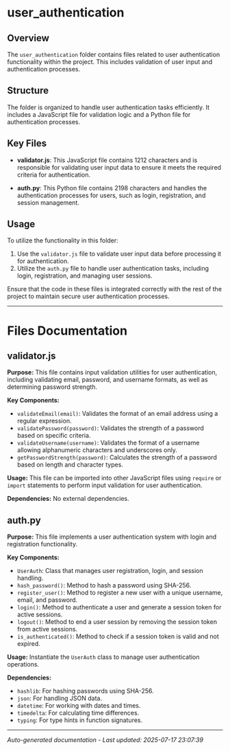 # user_authentication

## Overview
The `user_authentication` folder contains files related to user authentication functionality within the project. This includes validation of user input and authentication processes.

## Structure
The folder is organized to handle user authentication tasks efficiently. It includes a JavaScript file for validation logic and a Python file for authentication processes.

## Key Files
- **validator.js**: This JavaScript file contains 1212 characters and is responsible for validating user input data to ensure it meets the required criteria for authentication.
  
- **auth.py**: This Python file contains 2198 characters and handles the authentication processes for users, such as login, registration, and session management.

## Usage
To utilize the functionality in this folder:
1. Use the `validator.js` file to validate user input data before processing it for authentication.
2. Utilize the `auth.py` file to handle user authentication tasks, including login, registration, and managing user sessions.

Ensure that the code in these files is integrated correctly with the rest of the project to maintain secure user authentication processes.

---

# Files Documentation

## validator.js

**Purpose:** This file contains input validation utilities for user authentication, including validating email, password, and username formats, as well as determining password strength.

**Key Components:**
- `validateEmail(email)`: Validates the format of an email address using a regular expression.
- `validatePassword(password)`: Validates the strength of a password based on specific criteria.
- `validateUsername(username)`: Validates the format of a username allowing alphanumeric characters and underscores only.
- `getPasswordStrength(password)`: Calculates the strength of a password based on length and character types.

**Usage:** This file can be imported into other JavaScript files using `require` or `import` statements to perform input validation for user authentication.

**Dependencies:** No external dependencies.

## auth.py

**Purpose:** This file implements a user authentication system with login and registration functionality.

**Key Components:**
- `UserAuth`: Class that manages user registration, login, and session handling.
- `hash_password()`: Method to hash a password using SHA-256.
- `register_user()`: Method to register a new user with a unique username, email, and password.
- `login()`: Method to authenticate a user and generate a session token for active sessions.
- `logout()`: Method to end a user session by removing the session token from active sessions.
- `is_authenticated()`: Method to check if a session token is valid and not expired.

**Usage:** Instantiate the `UserAuth` class to manage user authentication operations.

**Dependencies:**
- `hashlib`: For hashing passwords using SHA-256.
- `json`: For handling JSON data.
- `datetime`: For working with dates and times.
- `timedelta`: For calculating time differences.
- `typing`: For type hints in function signatures.

---
*Auto-generated documentation - Last updated: 2025-07-17 23:07:39*
